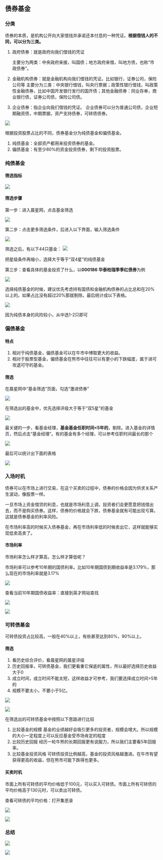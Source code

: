 ## 债券基金

### 分类

债券的本质，是机构公开向大家借钱并承诺还本付息的一种凭证。**根据借钱人的不同，可以分为三类。**

1. 政府债券：就是政府向我们借钱的凭证

   主要分为两类：中央政府来接，叫国债；地方政府来借，叫地方债，也称“市政债券”。

2. 金融机构债券：就是金融机构向我们借钱的凭证。比如银行，证券公司，保险公司等
   主要分为三类：中央银行借钱，叫央行票据；政策性银行借钱，叫政策性金融债券，比如中国开发银行发行的国开债；其他金融债券：同业存单，商业银行债，证券公司债，保险公司债。

3. 企业债券：指企业向我们借钱的凭证。
   企业债券可以分为普通公司债，企业短期融资债，中期票据，资产支持债券，可转债债券。

![](../pic/债券基金1.png)

根据投资股票占比的不同，债券基金分为纯债基金和偏债基金。

1. 纯债基金：全部资产都用来投资债券的基金。
2. 偏债基金：有至少80%的资金投资债券，剩下的投资股票。

### 纯债基金

#### 筛选指标

![](../pic/纯债基金1.png)

#### 筛选步骤

第一步：进入晨星网，点击基金筛选

![](../pic/纯债基金2.png)

第二步：点击更多筛选条件，后进入以下界面，输入筛选条件

![](../pic/纯债基金3.png)

筛选之后，有以下44只基金：
![](../pic/纯债基金4.png)

把星级条件再缩小，选择大于等于“双4星”的纯债基金

第三步：查看具体的基金投资了什么，以**000186 华泰柏瑞季季红债券**为例

![](../pic/纯债基金6.png)	

选择纯债基金的时候，建议优先考虑持有国债和金融机构债券的占比总和在20%以上的。如果占比没有超过20%那就剔除。最后统计成以下表格。

![](../pic/纯债基金7.png)

因为纯债本身的风险较小，从中选1-2只即可

### 偏债基金

#### 特点

1. 相对于纯债基金，偏债基金可以在牛市中博取更大的收益。
2. 相对于股票型基金，偏债基金在熊市中往往可以有更小的下跌幅度，属于进可攻退可守的基金。

#### 筛选

在晨星网中“基金筛选”页面，勾选“激进债券”

![](../pic/偏债基金1.png)

在筛选出的基金中，优先选择评级大于等于“双5星”的基金

![](../pic/偏债基金2.png)

最关键的一步，看基金经理，**基金基金任职时间<5年的**，剔除。进入基金的详情页，然后点击“基金经理”。有的基金有多个经理，可以参考任职时间最长的那个

![](../pic/偏债基金3.png)

最后可以统计出下面的表格

![](../pic/偏债基金4.png)

### 入场时机

债券可以在市场上进行交易，在这个买卖的过程中，债券的价格会因为供求关系产生波动，像股票一样。

一旦市场上资金借贷的利息，也就是市场利息上调，投资者们会更愿意把钱借出去，而不是购买债券。这样，债券的价格就会下跌，债券基金就有可能出现亏算。这就是债券基金的利率风险。

在市场利率高的时候买入债券基金，再在市场利率低的时候卖出它，这样就能够实现低卖高卖了。

#### 市场利率

市场利率怎么样才算高，怎么样才算低呢？

市场利率可以参考10年期的国债利率。比如10年期国债到期收益率是3.179%，那么现在的市场利率就是3.17%

![](../pic/债券基金2.png)

查看当前10年期国债收益率：直接到英才网站查找

![](../pic/国债利率.png)

![](../pic/国债利率2.png)

### 可转债基金

可转债投资占比较高，一般在40%以上，有些甚至达到80%，90%以上。

#### 筛选

1. 看历史综合评价，看晨星网的晨星评级
2. 历史回报率，可转债基金，我们更看重它保底的属性，所以最好选择历史收益大于0
3. 成立时间，成立时间不能太短，这样收益才可参考，我们要选择成立时间>5年的
4. 规模不要太小，不要小于5亿。

![](../pic/可转债基金1.png)

![](../pic/可转债基金2.png)

在筛选出的可转债基金中按照以下思路进行比较

1. 比较基金的规模
   基金的业绩越好会吸引更多的投资者，规模会增大。所以规模的大小一定程度上可以反应基金受市场肯定的程度
2. 比较历史回报
   经历一轮牛熊的长期回报更有说服力，所以我们主要看5年回报率。
3. 比较基金投资风格
   可转债投资比例越高，基金的投资风格越激进。在牛市有望获得更高的收益，但在熊市可能下跌得也更多。

#### 买卖时机

市面上所有可转债的平均价格低于100元，可以买入可转债。市面上所有可转债的平均价格高于130元时，可以卖出可转债。

查看可转债的平均价格：打开集思录

![](../pic/可转债基金3.png)

![](../pic/可转债基金4.png)



### 总结

![](../pic/债券基金3.png)

![](../pic/可转债基金5.png)